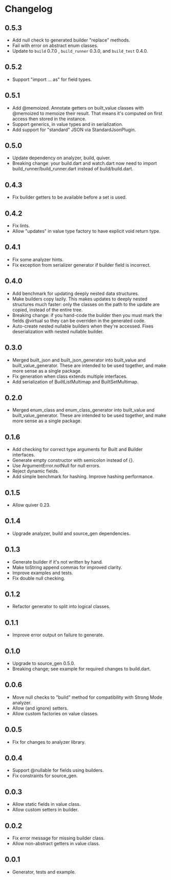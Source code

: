# Changelog

## 0.5.3

- Add null check to generated builder "replace" methods.
- Fail with error on abstract enum classes.
- Update to `build` 0.7.0 , `build_runner` 0.3.0, and `build_test` 0.4.0.

## 0.5.2

- Support "import ... as" for field types.

## 0.5.1

- Add @memoized. Annotate getters on built_value classes with @memoized
  to memoize their result. That means it's computed on first access then
  stored in the instance.
- Support generics, in value types and in serialization.
- Add support for "standard" JSON via StandardJsonPlugin.

## 0.5.0

- Update dependency on analyzer, build, quiver.
- Breaking change: your build.dart and watch.dart now need to import
  build_runner/build_runner.dart instead of build/build.dart.

## 0.4.3

- Fix builder getters to be available before a set is used.

## 0.4.2

- Fix lints.
- Allow "updates" in value type factory to have explicit void return type.

## 0.4.1

- Fix some analyzer hints.
- Fix exception from serializer generator if builder field is incorrect.

## 0.4.0

- Add benchmark for updating deeply nested data structures.
- Make builders copy lazily. This makes updates to deeply nested structures
  much faster: only the classes on the path to the update are copied, instead
  of the entire tree.
- Breaking change: if you hand-code the builder then you must mark the fields
  @virtual so they can be overriden in the generated code.
- Auto-create nested nullable builders when they're accessed. Fixes
  deserialization with nested nullable builder.

## 0.3.0

- Merged built_json and built_json_generator into built_value and
  built_value_generator. These are intended to be used together, and make
  more sense as a single package.
- Fix generation when class extends multiple interfaces.
- Add serialization of BuiltListMultimap and BuiltSetMultimap.

## 0.2.0

- Merged enum_class and enum_class_generator into built_value and
  built_value_generator. These are intended to be used together, and make
  more sense as a single package.

## 0.1.6

- Add checking for correct type arguments for Built and Builder interfaces.
- Generate empty constructor with semicolon instead of {}.
- Use ArgumentError.notNull for null errors.
- Reject dynamic fields.
- Add simple benchmark for hashing. Improve hashing performance.

## 0.1.5

- Allow quiver 0.23.

## 0.1.4

- Upgrade analyzer, build and source_gen dependencies.

## 0.1.3

- Generate builder if it's not written by hand.
- Make toString append commas for improved clarity.
- Improve examples and tests.
- Fix double null checking.

## 0.1.2

- Refactor generator to split into logical classes.

## 0.1.1

- Improve error output on failure to generate.

## 0.1.0

- Upgrade to source_gen 0.5.0.
- Breaking change; see example for required changes to build.dart.

## 0.0.6

- Move null checks to "build" method for compatibility with Strong Mode
  analyzer.
- Allow (and ignore) setters.
- Allow custom factories on value classes.

## 0.0.5

- Fix for changes to analyzer library.

## 0.0.4

- Support @nullable for fields using builders.
- Fix constraints for source_gen.

## 0.0.3

- Allow static fields in value class.
- Allow custom setters in builder.

## 0.0.2

- Fix error message for missing builder class.
- Allow non-abstract getters in value class.

## 0.0.1

- Generator, tests and example.
